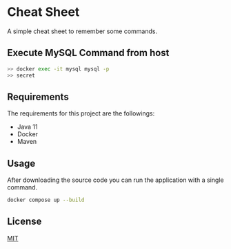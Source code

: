 # Cheat Sheet
A simple cheat sheet to remember some commands.

## Execute MySQL Command from host

```bash
>> docker exec -it mysql mysql -p
>> secret
```

## Requirements

The requirements for this project are the followings:

- Java 11
- Docker
- Maven

## Usage

After downloading the source code you can run the application with a single command.
```bash
docker compose up --build
```

## License
[MIT](https://choosealicense.com/licenses/mit/)
